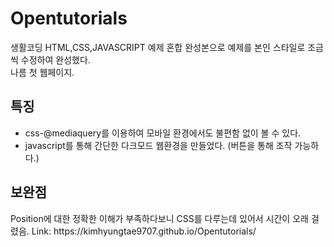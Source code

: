 # Opentutorials
생활코딩 HTML,CSS,JAVASCRIPT 예제 혼합 완성본으로 예제를 본인 스타일로 조금씩 수정하여 완성했다.<br>나름 첫 웹페이지.
<h2>특징</h2>
<ul>
  <li>css-@mediaquery를 이용하여 모바일 환경에서도 불편함 없이 볼 수 있다.</li>
  <li>javascript를 통해 간단한 다크모드 웹환경을 만들었다. (버튼을 통해 조작 가능하다.)</li>
</ul>
<h2>보완점</h2>
Position에 대한 정확한 이해가 부족하다보니 CSS를 다루는데 있어서 시간이 오래 걸렸음.
Link: https://kimhyungtae9707.github.io/Opentutorials/
